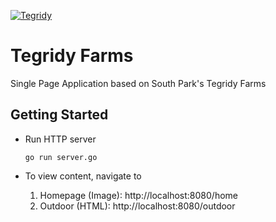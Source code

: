 [![Tegridy](https://github.com/saurabhmshr/tegridyfarms/actions/workflows/testing.yaml/badge.svg)](https://github.com/saurabhmshr/tegridyfarms/actions/workflows/testing.yaml)

# Tegridy Farms

Single Page Application based on South Park's Tegridy Farms

## Getting Started

+ Run HTTP server

  `go run server.go`

+ To view content, navigate to

  1. Homepage (Image): http://localhost:8080/home
  2. Outdoor  (HTML):  http://localhost:8080/outdoor

